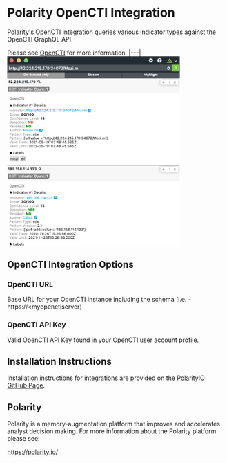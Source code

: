 # Polarity OpenCTI Integration

Polarity's OpenCTI integration queries various indicator types against the OpenCTI GraphQL API.

Please see [OpenCTI](https://www.opencti.io/) for more information.
|---|
<img width="400" alt="Integration Example" src="./assets/opencti.png">

## OpenCTI Integration Options

### OpenCTI URL
Base URL for your OpenCTI instance including the schema (i.e. - https://<myopenctiserver)

### OpenCTI API Key
Valid OpenCTI API Key found in your OpenCTI user account profile.

## Installation Instructions
Installation instructions for integrations are provided on the [PolarityIO GitHub Page](https://polarityio.github.io/).

## Polarity
Polarity is a memory-augmentation platform that improves and accelerates analyst decision making.  For more information about the Polarity platform please see:

https://polarity.io/
